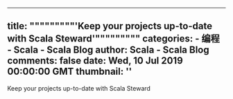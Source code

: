 
---
title: """""""""'Keep your projects up-to-date with Scala Steward'"""""""""
categories: 
    - 编程
    - Scala - Scala Blog
author: Scala - Scala Blog
comments: false
date: Wed, 10 Jul 2019 00:00:00 GMT
thumbnail: ''
---

<div>   
Keep your projects up-to-date with Scala Steward  
</div>
            